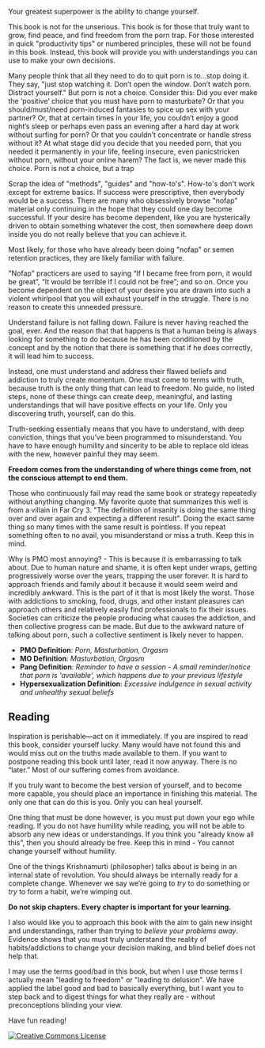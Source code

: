 Your greatest superpower is the ability to change yourself.

This book is not for the unserious. This book is for those that truly want to grow, find peace, and find freedom from the porn trap. For those interested in quick "productivity tips" or numbered principles, these will not be found in this book. Instead, this book will provide you with understandings you can use to make your own decisions.

Many people think that all they need to do to quit porn is to...stop doing it. They say, "just stop watching it. Don’t open the window. Don’t watch porn. Distract yourself." But porn is not a choice. Consider this: Did you ever make the ‘positive’ choice that you must have porn to masturbate? Or that you should/must/need porn-induced fantasies to spice up sex with your partner? Or, that at certain times in your life, you couldn’t enjoy a good night’s sleep or perhaps even pass an evening after a hard day at work without surfing for porn? Or that you couldn’t concentrate or handle stress without it? At what stage did you decide that you needed porn, that you needed it permanently in your life, feeling insecure, even panicstricken without porn, without your online harem? The fact is, we never made this choice. Porn is not a choice, but a trap

Scrap the idea of "methods", "guides" and "how-to's". How-to's don't work except for extreme basics. If success were prescriptive, then everybody would be a success. There are many who obsessively browse "nofap" material only continuing in the hope that they could one day become successful. If your desire has become dependent, like you are hysterically driven to obtain something whatever the cost, then somewhere deep down inside you do not really believe that you can achieve it.

Most likely, for those who have already been doing "nofap" or semen retention practices, they are likely familiar with failure.

"Nofap" practicers are used to saying “If I became free from porn, it would be great”, “It would be terrible if I could not be free”; and so on. Once you become dependent on the object of your desire you are drawn into such a violent whirlpool that you will exhaust yourself in the struggle. There is no reason to create this unneeded pressure.

Understand failure is not falling down. Failure is never having reached the goal, ever. And the reason that that happens is that a human being is always looking for something to do because he has been conditioned by the concept and by the notion that there is something that if he does correctly, it will lead him to success.

Instead, one must understand and address their flawed beliefs and addiction to truly create momentum. One must come to terms with truth, because truth is the only thing that can lead to freedom. No guide, no listed steps, none of these things can create deep, meaningful, and lasting understandings that will have positive effects on your life. Only you discovering truth, yourself, can do this.

Truth-seeking essentially means that you have to understand, with deep conviction, things that you’ve been programmed to misunderstand. You have to have enough humility and sincerity to be able to replace old ideas with the new, however painful they may seem.

**Freedom comes from the understanding of where things come from, not the conscious attempt to end them.**

Those who continuously fail may read the same book or strategy repeatedly without anything changing. My favorite quote that summarizes this well is from a villain in Far Cry 3. "The definition of insanity is doing the same thing over and over again and expecting a different result". Doing the exact same thing so many times with the same result is pointless. If you repeat something often to no avail, you misunderstand or miss a truth. Keep this in mind.

Why is PMO most annoying? - This is because it is embarrassing to talk about. Due to human nature and shame, it is often kept under wraps, getting progressively worse over the years, trapping the user forever. It is hard to approach friends and family about it because it would seem weird and incredibly awkward. This is the part of it that is most likely the worst. Those with addictions to smoking, food, drugs, and other instant pleasures can approach others and relatively easily find professionals to fix their issues. Societies can criticize the people producing what causes the addiction, and then collective progress can be made. But due to the awkward nature of talking about porn, such a collective sentiment is likely never to happen.

- **PMO Definition**: *Porn, Masturbation, Orgasm*
- **MO Definition**: *Masturbation, Orgasm*
- **Pang Definition**: *Reminder to have a session - A small reminder/notice that porn is 'available', which happens due to your previous lifestyle*
- **Hypersexualization Definition**: *Excessive indulgence in sexual activity and unhealthy sexual beliefs*

## Reading

Inspiration is perishable—act on it immediately. If you are inspired to read this book, consider yourself lucky. Many would have not found this and would miss out on the truths made available to them. If you want to postpone reading this book until later, read it now anyway. There is no “later.” Most of our suffering comes from avoidance.

If you truly want to become the best version of yourself, and to become more capable, you should place an importance in finishing this material. The only one that can do this is you. Only you can heal yourself.

One thing that must be done however, is you must put down your ego while reading. If you do not have humility while reading, you will not be able to absorb any new ideas or understandings. If you think you "already know all this", then you should already be free. Keep this in mind - You cannot change yourself without humility.

One of the things Krishnamurti (philosopher) talks about is being in an internal state of revolution. You should always be internally ready for a complete change. Whenever we say we’re going to *try* to do something or *try* to form a habit, we’re wimping out.

**Do not skip chapters. Every chapter is important for your learning.**

I also would like you to approach this book with the aim to gain new insight and understandings, rather than trying to *believe your problems away*. Evidence shows that you must truly understand the reality of habits/addictions to change your decision making, and blind belief does not help that.

I may use the terms good/bad in this book, but when I use those terms I actually mean "leading to freedom" or "leading to delusion". We have applied the label good and bad to basically everything, but I want you to step back and to digest things for what they really are - without preconceptions blinding your view.

Have fun reading!

<a rel="license" href="http://creativecommons.org/licenses/by-sa/4.0/" target="_blank"><img alt="Creative Commons License" style="border-width:0" src="https://i.creativecommons.org/l/by-sa/4.0/88x31.png" /></a>